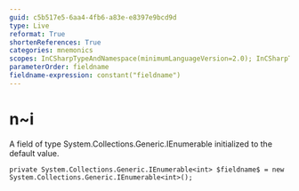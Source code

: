 ```yaml
---
guid: c5b517e5-6aa4-4fb6-a83e-e8397e9bcd9d
type: Live
reformat: True
shortenReferences: True
categories: mnemonics
scopes: InCSharpTypeAndNamespace(minimumLanguageVersion=2.0); InCSharpTypeMember(minimumLanguageVersion=2.0)
parameterOrder: fieldname
fieldname-expression: constant("fieldname")
---
```


# n~i

A field of type System.Collections.Generic.IEnumerable<int> initialized to the default value.

```
private System.Collections.Generic.IEnumerable<int> $fieldname$ = new System.Collections.Generic.IEnumerable<int>();
```
